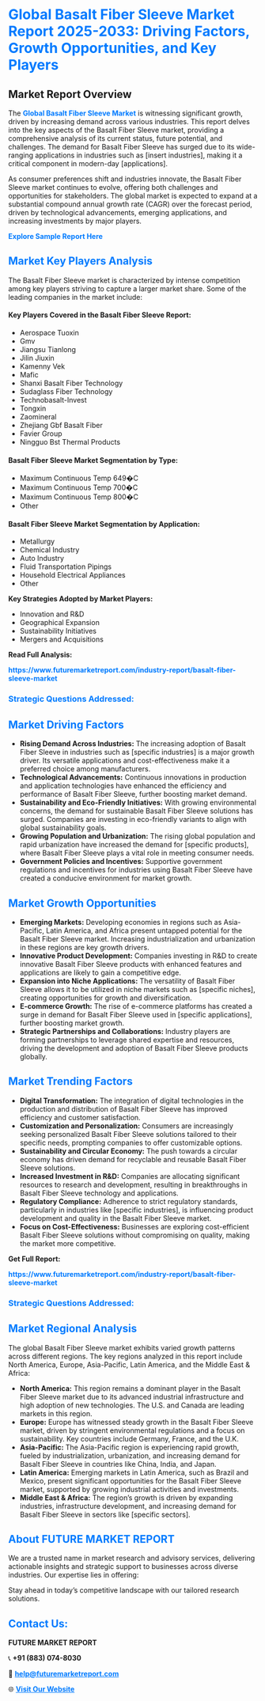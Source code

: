 <h1 style="color: #007BFF;">Global Basalt Fiber Sleeve Market Report 2025-2033: Driving Factors, Growth Opportunities, and Key Players</h1>

<section id="overview">
<h2>Market Report Overview</h2>
<p>The <a href="https://www.futuremarketreport.com/industry-report/basalt-fiber-sleeve-market" style="color: #007BFF; text-decoration: none;"><strong>Global Basalt Fiber Sleeve Market</strong></a> is witnessing significant growth, driven by increasing demand across various industries. This report delves into the key aspects of the Basalt Fiber Sleeve market, providing a comprehensive analysis of its current status, future potential, and challenges. The demand for Basalt Fiber Sleeve has surged due to its wide-ranging applications in industries such as [insert industries], making it a critical component in modern-day [applications].</p>
<p>As consumer preferences shift and industries innovate, the Basalt Fiber Sleeve market continues to evolve, offering both challenges and opportunities for stakeholders. The global market is expected to expand at a substantial compound annual growth rate (CAGR) over the forecast period, driven by technological advancements, emerging applications, and increasing investments by major players.</p>
</section>

<section id="overview">
<p><a href="https://www.futuremarketreport.com/request-sample/reportId=31246" style="color: #007BFF; text-decoration: none;"><strong>Explore Sample Report Here</strong></a></p>
</section>

<section id="key-players">
<h2 style="color: #007BFF;">Market Key Players Analysis</h2>
<p>The Basalt Fiber Sleeve market is characterized by intense competition among key players striving to capture a larger market share. Some of the leading companies in the market include:</p>
<h4>Key Players Covered in the Basalt Fiber Sleeve Report:</h4>
<ul><li>Aerospace Tuoxin</li><li>Gmv</li><li>Jiangsu Tianlong</li><li>Jilin Jiuxin</li><li>Kamenny Vek</li><li>Mafic</li><li>Shanxi Basalt Fiber Technology</li><li>Sudaglass Fiber Technology</li><li>Technobasalt-Invest</li><li>Tongxin</li><li>Zaomineral</li><li>Zhejiang Gbf Basalt Fiber</li><li>Favier Group</li><li>Ningguo Bst Thermal Products</li></ul>
<h4>Basalt Fiber Sleeve Market Segmentation by Type:</h4>
<ul><li>Maximum Continuous Temp 649�C</li><li>Maximum Continuous Temp 700�C</li><li>Maximum Continuous Temp 800�C</li><li>Other</li></ul>

<h4>Basalt Fiber Sleeve Market Segmentation by Application:</h4>
<ul><li>Metallurgy</li><li>Chemical Industry</li><li>Auto Industry</li><li>Fluid Transportation Pipings</li><li>Household Electrical Appliances</li><li>Other</li></ul>
<p><strong>Key Strategies Adopted by Market Players:</strong></p>
<ul>
<li>Innovation and R&D</li>
<li>Geographical Expansion</li>
<li>Sustainability Initiatives</li>
<li>Mergers and Acquisitions</li>
</ul>
</section>

<section>
<p><strong>Read Full Analysis: </strong></p><a href="https://www.futuremarketreport.com/industry-report/basalt-fiber-sleeve-market" style="color: #007BFF; text-decoration: none;"><strong>https://www.futuremarketreport.com/industry-report/basalt-fiber-sleeve-market</strong></a>
<h3 style="color: #007BFF;">Strategic Questions Addressed:</h3>
</section>

<section id="driving-factors">
<h2 style="color: #007BFF;">Market Driving Factors</h2>
<ul>
<li><strong>Rising Demand Across Industries:</strong> The increasing adoption of Basalt Fiber Sleeve in industries such as [specific industries] is a major growth driver. Its versatile applications and cost-effectiveness make it a preferred choice among manufacturers.</li>
<li><strong>Technological Advancements:</strong> Continuous innovations in production and application technologies have enhanced the efficiency and performance of Basalt Fiber Sleeve, further boosting market demand.</li>
<li><strong>Sustainability and Eco-Friendly Initiatives:</strong> With growing environmental concerns, the demand for sustainable Basalt Fiber Sleeve solutions has surged. Companies are investing in eco-friendly variants to align with global sustainability goals.</li>
<li><strong>Growing Population and Urbanization:</strong> The rising global population and rapid urbanization have increased the demand for [specific products], where Basalt Fiber Sleeve plays a vital role in meeting consumer needs.</li>
<li><strong>Government Policies and Incentives:</strong> Supportive government regulations and incentives for industries using Basalt Fiber Sleeve have created a conducive environment for market growth.</li>
</ul>
</section>

<section id="growth-opportunities">
<h2 style="color: #007BFF;">Market Growth Opportunities</h2>
<ul>
<li><strong>Emerging Markets:</strong> Developing economies in regions such as Asia-Pacific, Latin America, and Africa present untapped potential for the Basalt Fiber Sleeve market. Increasing industrialization and urbanization in these regions are key growth drivers.</li>
<li><strong>Innovative Product Development:</strong> Companies investing in R&D to create innovative Basalt Fiber Sleeve products with enhanced features and applications are likely to gain a competitive edge.</li>
<li><strong>Expansion into Niche Applications:</strong> The versatility of Basalt Fiber Sleeve allows it to be utilized in niche markets such as [specific niches], creating opportunities for growth and diversification.</li>
<li><strong>E-commerce Growth:</strong> The rise of e-commerce platforms has created a surge in demand for Basalt Fiber Sleeve used in [specific applications], further boosting market growth.</li>
<li><strong>Strategic Partnerships and Collaborations:</strong> Industry players are forming partnerships to leverage shared expertise and resources, driving the development and adoption of Basalt Fiber Sleeve products globally.</li>
</ul>
</section>

<section id="trending-factors">
<h2 style="color: #007BFF;">Market Trending Factors</h2>
<ul>
<li><strong>Digital Transformation:</strong> The integration of digital technologies in the production and distribution of Basalt Fiber Sleeve has improved efficiency and customer satisfaction.</li>
<li><strong>Customization and Personalization:</strong> Consumers are increasingly seeking personalized Basalt Fiber Sleeve solutions tailored to their specific needs, prompting companies to offer customizable options.</li>
<li><strong>Sustainability and Circular Economy:</strong> The push towards a circular economy has driven demand for recyclable and reusable Basalt Fiber Sleeve solutions.</li>
<li><strong>Increased Investment in R&D:</strong> Companies are allocating significant resources to research and development, resulting in breakthroughs in Basalt Fiber Sleeve technology and applications.</li>
<li><strong>Regulatory Compliance:</strong> Adherence to strict regulatory standards, particularly in industries like [specific industries], is influencing product development and quality in the Basalt Fiber Sleeve market.</li>
<li><strong>Focus on Cost-Effectiveness:</strong> Businesses are exploring cost-efficient Basalt Fiber Sleeve solutions without compromising on quality, making the market more competitive.</li>
</ul>
</section>

<section>
<p><strong>Get Full Report: </strong></p><a href="https://www.futuremarketreport.com/industry-report/basalt-fiber-sleeve-market" style="color: #007BFF; text-decoration: none;"><strong>https://www.futuremarketreport.com/industry-report/basalt-fiber-sleeve-market</strong></a>
<h3 style="color: #007BFF;">Strategic Questions Addressed:</h3>
</section>


<section id="regional-analysis">
<h2 style="color: #007BFF;">Market Regional Analysis</h2>
<p>The global Basalt Fiber Sleeve market exhibits varied growth patterns across different regions. The key regions analyzed in this report include North America, Europe, Asia-Pacific, Latin America, and the Middle East & Africa:</p>
<ul>
<li><strong>North America:</strong> This region remains a dominant player in the Basalt Fiber Sleeve market due to its advanced industrial infrastructure and high adoption of new technologies. The U.S. and Canada are leading markets in this region.</li>
<li><strong>Europe:</strong> Europe has witnessed steady growth in the Basalt Fiber Sleeve market, driven by stringent environmental regulations and a focus on sustainability. Key countries include Germany, France, and the U.K.</li>
<li><strong>Asia-Pacific:</strong> The Asia-Pacific region is experiencing rapid growth, fueled by industrialization, urbanization, and increasing demand for Basalt Fiber Sleeve in countries like China, India, and Japan.</li>
<li><strong>Latin America:</strong> Emerging markets in Latin America, such as Brazil and Mexico, present significant opportunities for the Basalt Fiber Sleeve market, supported by growing industrial activities and investments.</li>
<li><strong>Middle East & Africa:</strong> The region’s growth is driven by expanding industries, infrastructure development, and increasing demand for Basalt Fiber Sleeve in sectors like [specific sectors].</li>
</ul>
</section>

<footer>
<h2 style="color: #007BFF;">About FUTURE MARKET REPORT</h2>
<p>We are a trusted name in market research and advisory services, delivering actionable insights and strategic support to businesses across diverse industries. Our expertise lies in offering:</p>

<p>Stay ahead in today’s competitive landscape with our tailored research solutions.</p>

<h2 style="color: #007BFF;">Contact Us:</h2>
<p><strong>FUTURE MARKET REPORT</strong></p>
<p>📞 <strong>+91 (883) 074-8030</strong></p>
<p>📧 <strong><a href="mailto:help@futuremarketreport.com" style="color: #007BFF;">help@futuremarketreport.com</a></strong></p>
<p>🌐 <strong><a href="https://www.futuremarketreport.com/" style="color: #007BFF;">Visit Our Website</a></strong></p>
</footer>